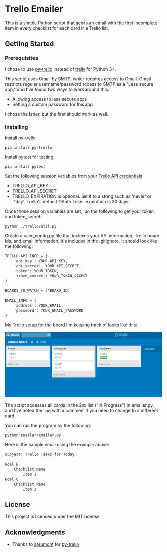 # Trello Emailer

This is a simple Python script that sends an email with the first incomplete item in every checklist for each card in a Trello list.

## Getting Started


### Prerequisites

I chose to use [py-trello](https://github.com/sarumont/py-trello) instead of [trello](https://pypi.python.org/pypi/trello) for Python 3+.

This script uses Gmail by SMTP, which requires access to Gmail.  Gmail restricts regular username/password access to SMTP as a "Less secure app," and I've found two ways to work around this:
* Allowing access to less secure apps
* Setting a custom password for this app

I chose the latter, but the first should work as well.


### Installing

Install py-trello

```
pip install py-trello
```
Install pytest for testing
```
pip install pytest
```
Set the following session variables from your [Trello API credentials](https://trello.com/1/appKey/generate)

* TRELLO_API_KEY
* TRELLO_API_SECRET
* TRELLO_EXPIRATION is optional. Set it to a string such as 'never' or '1day'. Trello's default OAuth Token expiration is 30 days.

Once those session variables are set, run the following to get your token and token_secret:

```
python ./trello/util.py
```

Create a user_config.py file that includes your API information, Trello board ids, and email information.  It's included in the .gitignore. It should look like the following:

```
TRELLO_API_INFO = {
    'api_key': YOUR_API_KEY,
    'api_secret': YOUR_API_SECRET,
    'token': YOUR_TOKEN,
    'token_secret': YOUR_TOKEN_SECRET
}

BOARDS_TO_WATCH = ['BOARD_ID']

EMAIL_INFO = {
    'address': YOUR_EMAIL,
    'password': YOUR_EMAIL_PASSWORD
} 
```

My Trello setup for the board I'm keeping track of looks like this:

![Trello Preview](./images/sample-board.PNG "Sample Trello board")

The script accesses all cards in the 2nd list ("In Progress") in emailer.py, and I've noted the line with a comment if you need to change to a different card.

You can run the program by the following:

```
python emailer/emailer.py
```

Here is the sample email using the example above:
```
Subject: Trello Tasks for Today

Goal B
    Checklist Name
        Item 1
Goal C
    Checklist Name
        Item 3
```

## License

This project is licensed under the MIT License

## Acknowledgments

* Thanks to [sarumont](https://github.com/sarumont) for [py-trello](https://github.com/sarumont/py-trello) 
